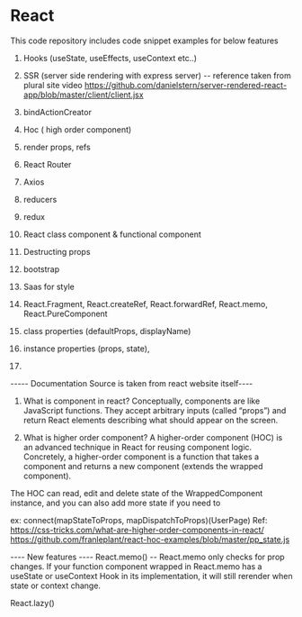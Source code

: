 # React
This code repository includes code snippet examples for below features 

1. Hooks (useState, useEffects, useContext etc..)

2. SSR (server side rendering with express server) -- reference taken from plural site video https://github.com/danielstern/server-rendered-react-app/blob/master/client/client.jsx

3. bindActionCreator 
4. Hoc ( high order component)
5. render props, refs 
6. React Router 
7. Axios 
8. reducers 
9. redux 
10. React class component & functional component 
11. Destructing props 
12. bootstrap 
13. Saas for style
14. React.Fragment, React.createRef, React.forwardRef, React.memo, React.PureComponent
15. class properties (defaultProps, displayName)
16. instance properties (props, state), 
17.




----- Documentation Source is taken from react website itself----
1. What is component in react?
  Conceptually, components are like JavaScript functions. They accept arbitrary inputs (called “props”) and return React elements describing what should appear on the screen.

2. What is higher order component?
 A higher-order component (HOC) is an advanced technique in React for reusing component logic.
 Concretely, a higher-order component is a function that takes a component and returns a new component (extends the wrapped component).
 
 The HOC can read, edit and delete state of the WrappedComponent instance, and you can also add more state if you need to

 ex: connect(mapStateToProps, mapDispatchToProps)(UserPage) 
 Ref: https://css-tricks.com/what-are-higher-order-components-in-react/
      https://github.com/franleplant/react-hoc-examples/blob/master/pp_state.js





 ---- New features ----
React.memo()
  -- React.memo only checks for prop changes. If your function component wrapped in React.memo has a useState or useContext Hook in its implementation, it will still rerender when state or context change.
  
React.lazy()



